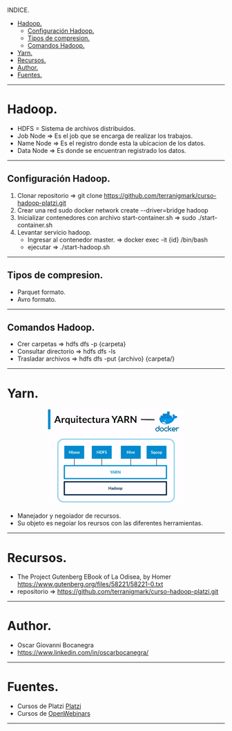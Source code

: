 INDICE.
- [Hadoop.](#hadoop)
  - [Configuración Hadoop.](#configuración-hadoop)
  - [Tipos de  compresion.](#tipos-de--compresion)
  - [Comandos Hadoop.](#comandos-hadoop)
- [Yarn.](#yarn)
- [Recursos.](#recursos)
- [Author.](#author)
- [Fuentes.](#fuentes)
___
# Hadoop.
  - HDFS = Sistema de archivos distribuidos.
  - Job Node => Es el job que se encarga de realizar los trabajos.
  - Name Node => Es el registro donde esta la ubicacion de los datos.
  - Data Node => Es donde se encuentran registrado los datos.
___
## Configuración Hadoop.

  1. Clonar repositorio => git clone https://github.com/terranigmark/curso-hadoop-platzi.git
  2. Crear una red sudo docker network create --driver=bridge hadoop
  3. Inicializar contenedores con archivo start-container.sh => sudo ./start-container.sh
  4. Levantar servicio hadoop.
     - Ingresar al contenedor master. => docker exec -it {id} /bin/bash
     - ejecutar => ./start-hadoop.sh
___
## Tipos de  compresion.
  - Parquet formato.
  - Avro formato.
___
## Comandos Hadoop.
  - Crer carpetas => hdfs dfs -p {carpeta}
  - Consultar directorio => hdfs dfs -ls
  - Trasladar archivos => hdfs dfs -put {archivo} {carpeta/}
___
# Yarn.
<p align="center"> <img src ="./images/yarn-arquiteture.png"></p>

  - Manejador y negoiador de recursos.
  - Su objeto es negoiar los reursos con las diferentes herramientas.
___
# Recursos.
- The Project Gutenberg EBook of La Odisea, by Homer https://www.gutenberg.org/files/58221/58221-0.txt
- repositorio => https://github.com/terranigmark/curso-hadoop-platzi.git
____
# Author.
  - Oscar Giovanni Bocanegra
  - https://www.linkedin.com/in/oscarbocanegra/
___
# Fuentes.
  - Cursos de Platzi [Platzi](http://platzi.com/)
  - Cursos de [OpenWebinars](https://openwebinars.net/)
___